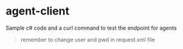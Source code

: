 # agent-client

Sample c# code and a curl command to test the endpoint for agents

> remember to change user and pwd in request.xml file
